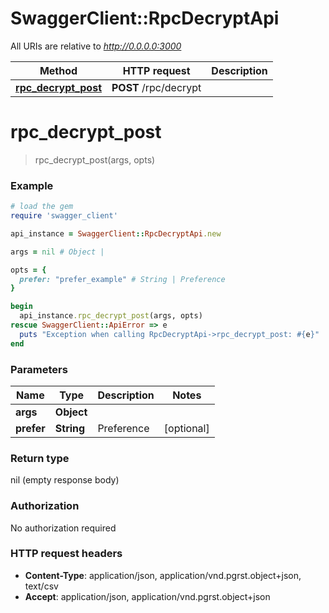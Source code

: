 # SwaggerClient::RpcDecryptApi

All URIs are relative to *http://0.0.0.0:3000*

Method | HTTP request | Description
------------- | ------------- | -------------
[**rpc_decrypt_post**](RpcDecryptApi.md#rpc_decrypt_post) | **POST** /rpc/decrypt | 


# **rpc_decrypt_post**
> rpc_decrypt_post(args, opts)



### Example
```ruby
# load the gem
require 'swagger_client'

api_instance = SwaggerClient::RpcDecryptApi.new

args = nil # Object | 

opts = { 
  prefer: "prefer_example" # String | Preference
}

begin
  api_instance.rpc_decrypt_post(args, opts)
rescue SwaggerClient::ApiError => e
  puts "Exception when calling RpcDecryptApi->rpc_decrypt_post: #{e}"
end
```

### Parameters

Name | Type | Description  | Notes
------------- | ------------- | ------------- | -------------
 **args** | **Object**|  | 
 **prefer** | **String**| Preference | [optional] 

### Return type

nil (empty response body)

### Authorization

No authorization required

### HTTP request headers

 - **Content-Type**: application/json, application/vnd.pgrst.object+json, text/csv
 - **Accept**: application/json, application/vnd.pgrst.object+json



